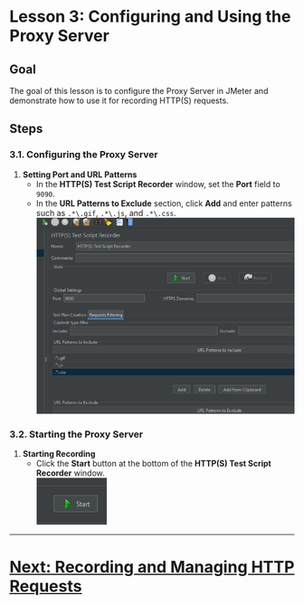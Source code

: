 # Lesson 3: Configuring and Using the Proxy Server

## Goal
The goal of this lesson is to configure the Proxy Server in JMeter and demonstrate how to use it for recording HTTP(S) requests.

## Steps

### 3.1. Configuring the Proxy Server
1. **Setting Port and URL Patterns**
    - In the **HTTP(S) Test Script Recorder** window, set the **Port** field to `9090`.
    - In the **URL Patterns to Exclude** section, click **Add** and enter patterns such as `.*\.gif`, `.*\.js`, and `.*\.css`.
      <br>![setting-port-and-url-pattern.png](../../../srcs/jmeter/setting-port-and-url-pattern.png)
### 3.2. Starting the Proxy Server
1. **Starting Recording**
    - Click the **Start** button at the bottom of the **HTTP(S) Test Script Recorder** window.
      <br>![start-recording-button.png](../../../srcs/jmeter/start-recording-button.png)
---

# [Next: Recording and Managing HTTP Requests](recording-and-managing-http-requests.md)
